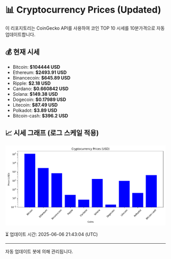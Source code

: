 
# 📊 Cryptocurrency Prices (Updated)

이 리포지토리는 CoinGecko API를 사용하여 코인 TOP 10 시세를 10분가격으로 자동 업데이트합니다.

## 💰 현재 시세
- Bitcoin: **$104444 USD**
- Ethereum: **$2493.91 USD**
- Binancecoin: **$645.89 USD**
- Ripple: **$2.18 USD**
- Cardano: **$0.660842 USD**
- Solana: **$149.38 USD**
- Dogecoin: **$0.17989 USD**
- Litecoin: **$87.49 USD**
- Polkadot: **$3.89 USD**
- Bitcoin-cash: **$396.2 USD**

## 📈 시세 그래프 (로그 스케일 적용)
![Crypto Prices](crypto_prices.png)

⏳ 업데이트 시간: 2025-06-06 21:43:04 (UTC)

---
자동 업데이트 봇에 의해 관리됩니다.
